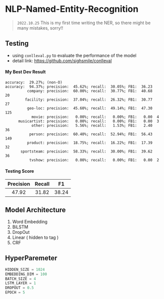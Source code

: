 # NLP-Named-Entity-Recognition

> `2022.10.25`
> This is my first time writing the NER, so there might be many mistakes, sorry!!

## Testing

 * using `conlleval.py` to evaluate the performance of the model
 * detail link: https://github.com/sighsmile/conlleval
 
 #### My Best Dev Result
 
 ```
 accuracy:  29.27%; (non-O)
 accuracy:  94.37%; precision:  45.62%; recall:  30.05%; FB1:  36.23
           company: precision:  60.00%; recall:  30.77%; FB1:  40.68  20
          facility: precision:  37.04%; recall:  26.32%; FB1:  30.77  27
           geo-loc: precision:  45.60%; recall:  49.14%; FB1:  47.30  125
             movie: precision:   0.00%; recall:   0.00%; FB1:   0.00  4
       musicartist: precision:   0.00%; recall:   0.00%; FB1:   0.00  3
             other: precision:   5.56%; recall:   1.53%; FB1:   2.40  36
            person: precision:  60.40%; recall:  52.94%; FB1:  56.43  149
           product: precision:  18.75%; recall:  16.22%; FB1:  17.39  32
        sportsteam: precision:  58.33%; recall:  30.00%; FB1:  39.62  36
            tvshow: precision:   0.00%; recall:   0.00%; FB1:   0.00  2
 ```
 
 #### Testing Score
 
  | Precision | Recall |  F1 |
  |:---------:|:------:|:---:|
  |   47.92   |  31.82 |38.24|

## Model Architecture

  1. Word Embedding
  2. BiLSTM
  3. DropOut
  4. Linear ( hidden to tag )
  5. CRF
  
 ## HyperParemeter
  
  ``` python
  HIDDEN_SIZE = 1024
  EMBEDDING_DIM = 100
  BATCH_SIZE = 4
  LSTM_LAYER = 1
  DROPOUT = 0.5
  EPOCH = 5
  ```
 
 
